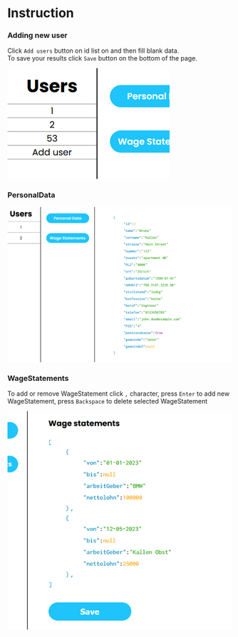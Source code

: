 # Instruction

### Adding new user

Click `Add users` button on id list on and then fill blank data.\
To save your results click `Save` button on the bottom of the page.

![alt text](images/add_user.png)


### PersonalData

![alt text](images/personal_data.png)

### WageStatements
To add or remove WageStatement click `,` character, press `Enter` to add new WageStatement, press `Backspace` to delete selected WageStatement

![alt text](images/wage_statement.png)